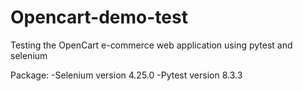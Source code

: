 # Opencart-demo-test

Testing the OpenCart e-commerce web application using pytest and selenium

Package:
-Selenium version 4.25.0
-Pytest version 8.3.3

